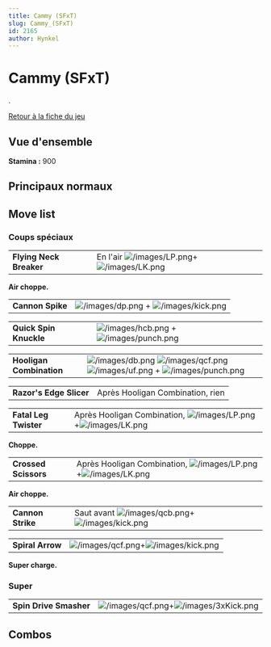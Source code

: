 ```yaml
---
title: Cammy (SFxT)
slug: Cammy_(SFxT)
id: 2165
author: Hynkel
---
```


# Cammy (SFxT)

.

[Retour à la fiche du jeu](Street_Fighter_x_Tekken "wikilink")

## Vue d'ensemble

**Stamina :** 900

## Principaux normaux

## Move list

### Coups spéciaux

|                         |                                                                                    |
|-------------------------|------------------------------------------------------------------------------------|
| **Flying Neck Breaker** | En l'air ![](/images/LP.png "/images/LP.png")+![](/images/LK.png "/images/LK.png") |

**Air choppe.**

|                  |                                                                                 |
|------------------|---------------------------------------------------------------------------------|
| **Cannon Spike** | ![](/images/dp.png "/images/dp.png") + ![](/images/kick.png "/images/kick.png") |

|                        |                                                                                     |
|------------------------|-------------------------------------------------------------------------------------|
| **Quick Spin Knuckle** | ![](/images/hcb.png "/images/hcb.png") + ![](/images/punch.png "/images/punch.png") |

|                          |                                                                                                                                                               |
|--------------------------|---------------------------------------------------------------------------------------------------------------------------------------------------------------|
| **Hooligan Combination** | ![](/images/db.png "/images/db.png") ![](/images/qcf.png "/images/qcf.png") ![](/images/uf.png "/images/uf.png") + ![](/images/punch.png "/images/punch.png") |

|                         |                                  |
|-------------------------|----------------------------------|
| **Razor's Edge Slicer** | Après Hooligan Combination, rien |

|                       |                                                                                                       |
|-----------------------|-------------------------------------------------------------------------------------------------------|
| **Fatal Leg Twister** | Après Hooligan Combination, ![](/images/LP.png "/images/LP.png")+![](/images/LK.png "/images/LK.png") |

**Choppe.**

|                      |                                                                                                       |
|----------------------|-------------------------------------------------------------------------------------------------------|
| **Crossed Scissors** | Après Hooligan Combination, ![](/images/LP.png "/images/LP.png")+![](/images/LK.png "/images/LK.png") |

**Air choppe.**

|                   |                                                                                            |
|-------------------|--------------------------------------------------------------------------------------------|
| **Cannon Strike** | Saut avant ![](/images/qcb.png "/images/qcb.png")+![](/images/kick.png "/images/kick.png") |

|                  |                                                                                 |
|------------------|---------------------------------------------------------------------------------|
| **Spiral Arrow** | ![](/images/qcf.png "/images/qcf.png")+![](/images/kick.png "/images/kick.png") |

**Super charge.**

### Super

|                        |                                                                                     |
|------------------------|-------------------------------------------------------------------------------------|
| **Spin Drive Smasher** | ![](/images/qcf.png "/images/qcf.png")+![](/images/3xKick.png "/images/3xKick.png") |

## Combos
